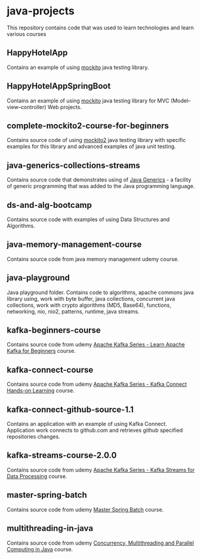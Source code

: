 # java-projects
This repository contains code that was used to learn technologies and learn various courses

## HappyHotelApp
Contains an example of using [mockito](https://site.mockito.org/) java testing library. 

## HappyHotelAppSpringBoot
Contains an example of using [mockito](https://site.mockito.org/) java testing library for MVC (Model–view–controller) Web projects. 

## complete-mockito2-course-for-beginners
Contains source code of using [mockito2](https://github.com/powermock/powermock/wiki/Mockito-2-Maven) java testing library with specific examples for this library and advanced examples of java unit testing.  

## java-generics-collections-streams
Contains source code that demonstrates using of [Java Generics](https://docs.oracle.com/javase/tutorial/java/generics/) - a facility of generic programming that was added to the Java programming language.

## ds-and-alg-bootcamp
Contains source code with examples of using Data Structures and Algorithms.

## java-memory-management-course
Contains source code from java memory management udemy course.

## java-playground
Java playground folder. Contains code to algorithms, apache commons java library using, work with byte buffer, java collections, concurrent java collections, work with crypto algorithms (MD5, Base64), functions, networking, nio, nio2, patterns, runtime, java streams.

## kafka-beginners-course
Contains source code from udemy [Apache Kafka Series - Learn Apache Kafka for Beginners](https://www.udemy.com/course/apache-kafka/) course.

## kafka-connect-course
Contains source code from udemy [Apache Kafka Series - Kafka Connect Hands-on Learning](https://www.udemy.com/course/kafka-connect/) course.

## kafka-connect-github-source-1.1
Contains an application with an example of using Kafka Connect. Application work connects to github.com and retrieves github specified repositories changes.

## kafka-streams-course-2.0.0
Contains source code from udemy [Apache Kafka Series - Kafka Streams for Data Processing](https://www.udemy.com/course/kafka-streams/) course.

## master-spring-batch
Contains source code from udemy [Master Spring Batch](https://www.udemy.com/course/master-spring-batch/) course.

## multithreading-in-java
Contains source code from udemy [Concurrency, Multithreading and Parallel Computing in Java](https://www.udemy.com/course/multithreading-and-parallel-computing-in-java) course.
